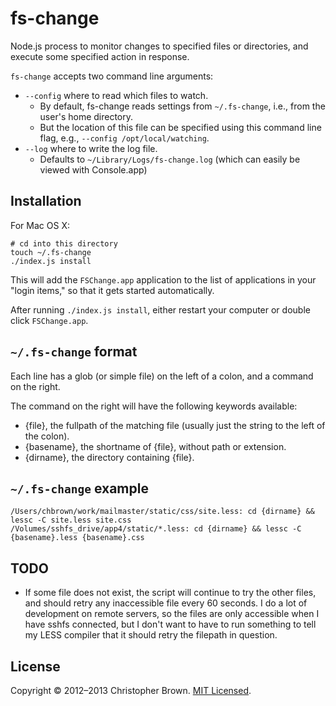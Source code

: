 # fs-change

Node.js process to monitor changes to specified files or directories, and execute
some specified action in response.

`fs-change` accepts two command line arguments:

* `--config` where to read which files to watch.
    - By default, fs-change reads settings from `~/.fs-change`, i.e., from the user's home directory.
    - But the location of this file can be specified using this command line flag, e.g., `--config /opt/local/watching`.
* `--log` where to write the log file.
    - Defaults to `~/Library/Logs/fs-change.log` (which can easily be viewed with Console.app)

## Installation

For Mac OS X:

    # cd into this directory
    touch ~/.fs-change
    ./index.js install

This will add the `FSChange.app` application to the list of applications in your "login items,"
so that it gets started automatically.

After running `./index.js install`, either restart your computer or double click `FSChange.app`.

## `~/.fs-change` format

Each line has a glob (or simple file) on the left of a colon, and a command on
the right.

The command on the right will have the following keywords available:

- {file}, the fullpath of the matching file (usually just the string to the left
  of the colon).
- {basename}, the shortname of {file}, without path or extension.
- {dirname}, the directory containing {file}.

## `~/.fs-change` example

    /Users/chbrown/work/mailmaster/static/css/site.less: cd {dirname} && lessc -C site.less site.css
    /Volumes/sshfs_drive/app4/static/*.less: cd {dirname} && lessc -C {basename}.less {basename}.css

## TODO

* If some file does not exist, the script will continue to try the other files,
and should retry any inaccessible file every 60 seconds. I do a lot of development on
remote servers, so the files are only accessible when I have sshfs connected,
but I don't want to have to run something to tell my LESS compiler that it
should retry the filepath in question.

## License

Copyright © 2012–2013 Christopher Brown. [MIT Licensed](LICENSE).
